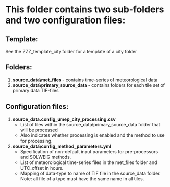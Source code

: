 # This folder contains two sub-folders and two configuration files:

## Template:
See the ZZZ_template_city folder for a template of a city folder

## Folders:
1. **source_data\met_files** - contains time-series of meteorological data
1. **source_data\primary_source_data** - contains folders for each tile set of primary data TIF-files

## Configuration files:
1. **source_data\.config_umep_city_processing.csv**
   * List of tiles within the source_data\primary_source_data folder that will be processed
   * Also indicates whether processing is enabled and the method to use for processing.
2. **source_data\config_method_parameters.yml**
   * Specification of non-default input parameters for pre-processors and SOLWEIG methods.
   * List of meteorological time-series files in the met_files folder and UTC_offset in hours.
   * Mapping of data-type to name of TIF file in the source_data folder. Note: all file of a type must have the same name in all tiles.
